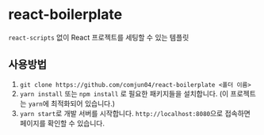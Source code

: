 # react-boilerplate
`react-scripts` 없이 React 프로젝트를 세팅할 수 있는 템플릿

## 사용방법
1. `git clone https://github.com/comjun04/react-boilerplate <폴더 이름>`
2. `yarn install` 또는 `npm install` 로 필요한 패키지들을 설치합니다. (이 프로젝트는 `yarn`에 최적화되어 있습니다.)
3. `yarn start`로 개발 서버를 시작합니다. `http://localhost:8080`으로 접속하면 페이지를 확인할 수 있습니다.

